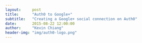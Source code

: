 ```yaml
---
layout:     post
title:      "Auth0 to Google+"
subtitle:   "Creating a Google+ social connection on Auth0"
date:       2015-08-22 12:00:00
author:     "Kevin Chiang"
header-img: "img/auth0-logo.png"
---
```

